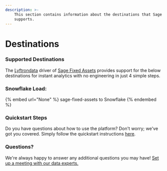 ```yaml
---
description: >-
    This section contains information about the destinations that Sage Fixed Assets
    supports.
---
```


# Destinations

### Supported Destinations

The [Lyftrondata](https://www.lyftrondata.com/) driver of [Sage Fixed Assets](None) provides support for the below destinations for instant analytics with no engineering in just 4 simple steps.

### Snowflake Load:

{% embed url="None" %}
sage-fixed-assets to Snowflake
{% endembed %}

### Quickstart Steps

Do you have questions about how to use the platform? Don't worry; we've got you covered. Simply follow the quickstart instructions [here](README.md).

### Questions? <a href="#questions" id="questions"></a>

We're always happy to answer any additional questions you may have! [Set up a meeting with our data experts.](https://www.lyftrondata.com/book-a-meeting/)
